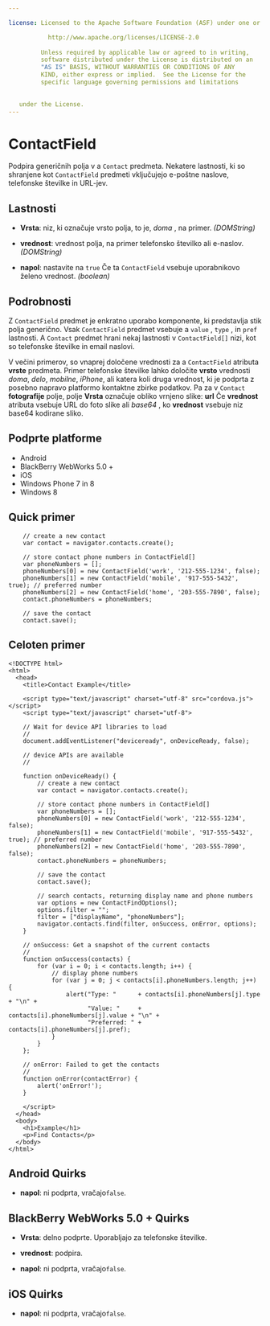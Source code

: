 ```yaml
---

license: Licensed to the Apache Software Foundation (ASF) under one or more contributor license agreements. See the NOTICE file distributed with this work for additional information regarding copyright ownership. The ASF licenses this file to you under the Apache License, Version 2.0 (the "License"); you may not use this file except in compliance with the License. You may obtain a copy of the License at

           http://www.apache.org/licenses/LICENSE-2.0
    
         Unless required by applicable law or agreed to in writing,
         software distributed under the License is distributed on an
         "AS IS" BASIS, WITHOUT WARRANTIES OR CONDITIONS OF ANY
         KIND, either express or implied.  See the License for the
         specific language governing permissions and limitations
    

   under the License.
---
```


# ContactField

Podpira generičnih polja v a `Contact` predmeta. Nekatere lastnosti, ki so shranjene kot `ContactField` predmeti vključujejo e-poštne naslove, telefonske številke in URL-jev.

## Lastnosti

*   **Vrsta**: niz, ki označuje vrsto polja, to je, *doma* , na primer. *(DOMString)*

*   **vrednost**: vrednost polja, na primer telefonsko številko ali e-naslov. *(DOMString)*

*   **napol**: nastavite na `true` Če ta `ContactField` vsebuje uporabnikovo želeno vrednost. *(boolean)*

## Podrobnosti

Z `ContactField` predmet je enkratno uporabo komponente, ki predstavlja stik polja generično. Vsak `ContactField` predmet vsebuje a `value` , `type` , in `pref` lastnosti. A `Contact` predmet hrani nekaj lastnosti v `ContactField[]` nizi, kot so telefonske številke in email naslovi.

V večini primerov, so vnaprej določene vrednosti za a `ContactField` atributa **vrste** predmeta. Primer telefonske številke lahko določite **vrsto** vrednosti *doma*, *delo*, *mobilne*, *iPhone*, ali katera koli druga vrednost, ki je podprta z posebno napravo platformo kontaktne zbirke podatkov. Pa za v `Contact` **fotografije** polje, polje **Vrsta** označuje obliko vrnjeno slike: **url** Če **vrednost** atributa vsebuje URL do foto slike ali *base64* , ko **vrednost** vsebuje niz base64 kodirane sliko. 

## Podprte platforme

*   Android
*   BlackBerry WebWorks 5.0 +
*   iOS
*   Windows Phone 7 in 8
*   Windows 8

## Quick primer

        // create a new contact
        var contact = navigator.contacts.create();
    
        // store contact phone numbers in ContactField[]
        var phoneNumbers = [];
        phoneNumbers[0] = new ContactField('work', '212-555-1234', false);
        phoneNumbers[1] = new ContactField('mobile', '917-555-5432', true); // preferred number
        phoneNumbers[2] = new ContactField('home', '203-555-7890', false);
        contact.phoneNumbers = phoneNumbers;
    
        // save the contact
        contact.save();
    

## Celoten primer

    <!DOCTYPE html>
    <html>
      <head>
        <title>Contact Example</title>
    
        <script type="text/javascript" charset="utf-8" src="cordova.js"></script>
        <script type="text/javascript" charset="utf-8">
    
        // Wait for device API libraries to load
        //
        document.addEventListener("deviceready", onDeviceReady, false);
    
        // device APIs are available
        //
    
        function onDeviceReady() {
            // create a new contact
            var contact = navigator.contacts.create();
    
            // store contact phone numbers in ContactField[]
            var phoneNumbers = [];
            phoneNumbers[0] = new ContactField('work', '212-555-1234', false);
            phoneNumbers[1] = new ContactField('mobile', '917-555-5432', true); // preferred number
            phoneNumbers[2] = new ContactField('home', '203-555-7890', false);
            contact.phoneNumbers = phoneNumbers;
    
            // save the contact
            contact.save();
    
            // search contacts, returning display name and phone numbers
            var options = new ContactFindOptions();
            options.filter = "";
            filter = ["displayName", "phoneNumbers"];
            navigator.contacts.find(filter, onSuccess, onError, options);
        }
    
        // onSuccess: Get a snapshot of the current contacts
        //
        function onSuccess(contacts) {
            for (var i = 0; i < contacts.length; i++) {
                // display phone numbers
                for (var j = 0; j < contacts[i].phoneNumbers.length; j++) {
                    alert("Type: "      + contacts[i].phoneNumbers[j].type  + "\n" +
                          "Value: "     + contacts[i].phoneNumbers[j].value + "\n" +
                          "Preferred: " + contacts[i].phoneNumbers[j].pref);
                }
            }
        };
    
        // onError: Failed to get the contacts
        //
        function onError(contactError) {
            alert('onError!');
        }
    
        </script>
      </head>
      <body>
        <h1>Example</h1>
        <p>Find Contacts</p>
      </body>
    </html>
    

## Android Quirks

*   **napol**: ni podprta, vračajo`false`.

## BlackBerry WebWorks 5.0 + Quirks

*   **Vrsta**: delno podprte. Uporabljajo za telefonske številke.

*   **vrednost**: podpira.

*   **napol**: ni podprta, vračajo`false`.

## iOS Quirks

*   **napol**: ni podprta, vračajo`false`.